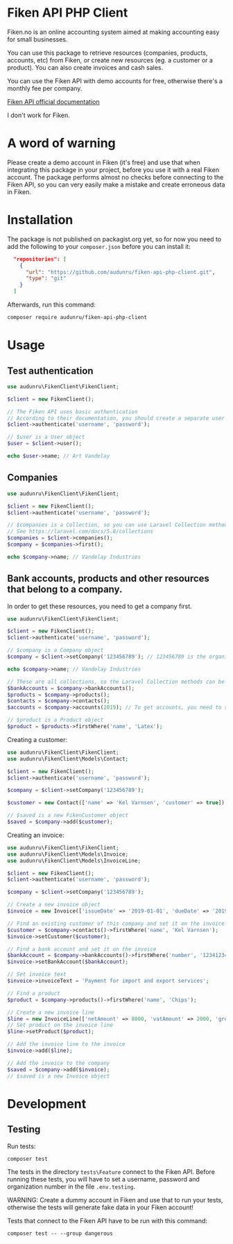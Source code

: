 # Fiken API PHP Client

Fiken.no is an online accounting system aimed at making accounting easy for small businesses.

You can use this package to retrieve resources (companies, products, accounts, etc) from Fiken, or create new resources (eg. a customer or a product). You can also create invoices and cash sales.

You can use the Fiken API with demo accounts for free, otherwise there's a monthly fee per company.

[Fiken API official documentation](https://fiken.no/api/doc/)

I don't work for Fiken.

# A word of warning

Please create a demo account in Fiken (it's free) and use that when integrating this package in your project, before you use it with a real Fiken account. The package performs almost no checks before connecting to the Fiken API, so you can very easily make a mistake and create erroneous data in Fiken.

# Installation

The package is not published on packagist.org yet, so for now you need to add the following to your `composer.json` before you can install it:

```json
  "repositories": [
    {
      "url": "https://github.com/audunru/fiken-api-php-client.git",
      "type": "git"
    }
  ]
```

Afterwards, run this command:

```bash
composer require audunru/fiken-api-php-client
```

# Usage

## Test authentication

```php
use audunru\FikenClient\FikenClient;

$client = new FikenClient();

// The Fiken API uses basic authentication
// According to their documentation, you should create a separate user for accessing the API
$client->authenticate('username', 'password');

// $user is a User object
$user = $client->user();

echo $user->name; // Art Vandelay
```

## Companies

```php
use audunru\FikenClient\FikenClient;

$client = new FikenClient();
$client->authenticate('username', 'password');

// $companies is a Collection, so you can use Laravel Collection methods to filter or get etc.
// See https://laravel.com/docs/5.8/collections
$companies = $client->companies();
$company = $companies->first();

echo $company->name; // Vandelay Industries
```

## Bank accounts, products and other resources that belong to a company.

In order to get these resources, you need to get a company first.

```php
use audunru\FikenClient\FikenClient;

$client = new FikenClient();
$client->authenticate('username', 'password');

// $company is a Company object
$company = $client->setCompany('123456789'); // 123456789 is the organization number

echo $company->name; // Vandelay Industries

// These are all collections, so the Laravel Collection methods can be used on them
$bankAccounts = $company->bankAccounts();
$products = $company->products();
$contacts = $company->contacts();
$accounts = $company->accounts(2019); // To get accounts, you need to set a year

// $product is a Product object
$product = $products->firstWhere('name', 'Latex');
```

Creating a customer:

```php
use audunru\FikenClient\FikenClient;
use audunru\FikenClient\Models\Contact;

$client = new FikenClient();
$client->authenticate('username', 'password');

$company = $client->setCompany('123456789');

$customer = new Contact(['name' => 'Kel Varnsen', 'customer' => true]);

// $saved is a new FikenCustomer object
$saved = $company->add($customer);
```

Creating an invoice:

```php
use audunru\FikenClient\FikenClient;
use audunru\FikenClient\Models\Invoice;
use audunru\FikenClient\Models\InvoiceLine;

$client = new FikenClient();
$client->authenticate('username', 'password');

$company = $client->setCompany('123456789');

// Create a new invoice object
$invoice = new Invoice(['issueDate' => '2019-01-01', 'dueDate' => '2019-01-15']);

// Find an existing customer of this company and set it on the invoice
$customer = $company->contacts()->firstWhere('name', 'Kel Varnsen');
$invoice->setCustomer($customer);

// Find a bank account and set it on the invoice
$bankAccount = $company->bankAccounts()->firstWhere('number', '12341234999');
$invoice->setBankAccount($bankAccount);

// Set invoice text
$invoice->invoiceText = 'Payment for import and export services';

// Find a product
$product = $company->products()->firstWhere('name', 'Chips');

// Create a new invoice line
$line = new InvoiceLine(['netAmount' => 8000, 'vatAmount' => 2000, 'grossAmount' => 10000]);
// Set product on the invoice line
$line->setProduct($product);

// Add the invoice line to the invoice
$invoice->add($line);

// Add the invoice to the company
$saved = $company->add($invoice);
// $saved is a new Invoice object
```

# Development

## Testing

Run tests:

```bash
composer test
```

The tests in the directory `tests\Feature` connect to the Fiken API. Before running these tests, you will have to set a username, password and organization number in the file `.env.testing`.

WARNING: Create a dummy account in Fiken and use that to run your tests, otherwise the tests will generate fake data in your Fiken account!

Tests that connect to the Fiken API have to be run with this command:

```
composer test -- --group dangerous
```
